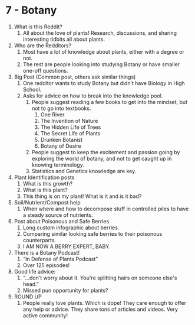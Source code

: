 7 - Botany
===

1. What is this Reddit?
    1. All about the love of plants! Research, discussions, and sharing interesting tidbits all about plants.
2. Who are the Redditors?
    1. Most have a lot of knowledge about plants, either with a degree or not.
    2. The rest are people looking into studying Botany or have smaller one-off questions.
3. Big Post (Common post, others ask similar things)
    1. One redditor wants to study Botany but didn’t have Biology in High School.
    2. Asks for advice on how to break into the knowledge pool.
        1. People suggest reading a few books to get into the mindset, but not to go into textbooks.
            1. One River
            2. The Invention of Nature
            3. The Hidden Life of Trees
            4. The Secret Life of Plants
            5. Drunken Botanist
            6. Botany of Desire
        2. People suggest to keep the excitement and passion going by exploring the world of botany, and not to get caught up in knowing terminology.
        3. Statistics and Genetics knowledge are key.
4. Plant Identification posts
    1. What is this growth?
    2. What is this plant?
    3. This thing is on my plant! What is it and is it bad?
5. Soil/Nutrient/Compost help
    1. When where and how to decompose stuff in controlled piles to have a steady source of nutrients.
6. Post about Poisonous and Safe Berries
    1. Long custom infographic about berries.
    2. Comparing similar looking safe berries to their poisonous counterparts.
    3. I AM NOW A BERRY EXPERT, BABY.
7. There is a Botany Podcast!
    1. “In Defense of Plants Podcast”
    2. Over 125 episodes!
8. Good life advice:
    1. “...don't worry about it. You're splitting hairs on someone else's head.”
    2. Missed pun opportunity for plants?
9. ROUND UP
    1. People really love plants.  Which is dope!  They care enough to offer any help or advice.  They share tons of articles and videos.  Very active community!
